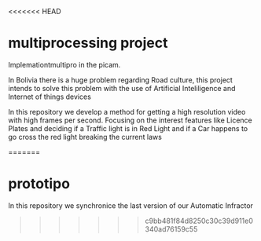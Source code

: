 <<<<<<< HEAD
# multiprocessing project
Implemationtmultipro in the picam.

In Bolivia there is a huge problem regarding Road culture, this project intends to solve this problem with the use of Artificial Inteliligence and Internet of things devices

In this repository we develop a method for getting a high resolution video with high frames per second. Focusing on the interest features like Licence Plates and deciding if a Traffic light is in Red Light and if a Car happens to go cross the red light breaking the current laws


=======
# prototipo
In this repository we synchronice the last version of our Automatic Infractor
>>>>>>> c9bb481f84d8250c30c39d911e0340ad76159c55
